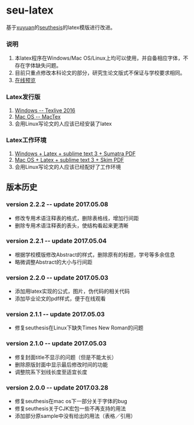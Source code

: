 # seu-latex
基于[xuyuan](https://github.com/xuyuan)的[seuthesis](https://github.com/xuyuan/seuthesis)的latex模版进行改进。



### 说明
1. 本latex程序在Windows/Mac OS/Linux上均可以使用，并自备相应字体，不存在字体缺失问题。
2. 目前只重点修改本科论文的部分，研究生论文版式不保证与学校要求相同。
3. [在线预览](https://github.com/a367/seu-latex/blob/master/main.pdf)

### Latex发行版
1. [Windows -- Texlive 2016](http://tug.org/texlive/files/texlive2016.iso.torrent)
2. [Mac OS -- MacTex](https://tug.org/mactex/)
3. 会用Linux写论文的人应该已经安装了latex

### Latex工作环境
1. [Windows + Latex + sublime text 3 + Sumatra PDF](http://www.360doc.com/content/14/0517/19/9206388_378573988.shtml)
2. [Mac OS + Latex + sublime text 3 + Skim PDF](https://www.zhihu.com/question/23918126)
3. 会用Linux写论文的人应该已经配好了工作环境

## 版本历史

### version 2.2.2 -- update 2017.05.08
* 修改专用术语注释表的格式，删除表格线，增加行间距
* 删除专用术语注释表的表头，使结构看起来更清晰

### version 2.2.1 -- update 2017.05.04
* 根据学校模版修改Abstract的样式，删除原有的标题，学号等多余信息
* 略微调整Abstract的大小与行间距

### version 2.2.0 -- update 2017.05.03
* 添加用latex实现的公式，图片，伪代码的相关代码
* 添加毕业论文的pdf样式，便于在线观看

### version 2.1.1 -- update 2017.05.03
* 修复seuthesis在Linux下缺失Times New Roman的问题

### version 2.1.0 -- update 2017.05.03
* 修复封面title不显示的问题（但是不能太长）
* 删除原版封面中显示最后修改时间的功能
* 调整院系下划线长度至适宜长度

### version 2.0.0 -- update 2017.03.28
* 修复seuthesis在mac os下一部分关于字体的bug
* 修复seuthesis关于CJK宏包一些不再支持的用法
* 添加部分原sample中没有给出的用法（表格／引用）

